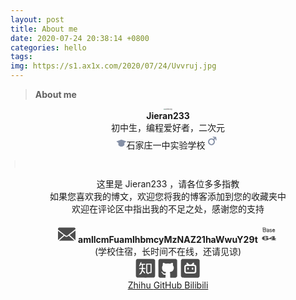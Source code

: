 ```yaml
---
layout: post
title: About me
date: 2020-07-24 20:38:14 +0800
categories: hello
tags: 
img: https://s1.ax1x.com/2020/07/24/Uvvruj.jpg
---
```


> **About me**

<center><img src="https://s1.ax1x.com/2020/07/24/Uvqi5D.jpg" alt="Uvqi5D.jpg" style="zoom:15%;" /></center>

<center><b>Jieran233</b></center>

<center>初中生，编程爱好者，二次元</center>

<center><svg fill="#8590A6" viewBox="0 0 24 24" width="1.2em" height="1.2em"><path d="M12 4L1 7.94v.588l4.153 2.73v5.166C5.158 16.758 8.028 20 12 20c3.972 0 6.808-3.116 6.85-3.576l.006-5.163 4.129-2.733.015-.586L12 4z" fill-rule="evenodd"></path></svg><span>石家庄一中实验学校</span><svg fill="#8590A6" viewBox="0 0 24 24" width="24" height="24"><path d="M8.025 15.641a3.5 3.5 0 1 1 4.95-4.95 3.5 3.5 0 0 1-4.95 4.95zm10.122-9.369a.759.759 0 0 0-.753-.753L13.322 5a.738.738 0 0 0-.744.744.757.757 0 0 0 .751.752l2.127.313c-.95.954-1.832 1.83-1.832 1.83a5.502 5.502 0 0 0-7.013 8.416 5.5 5.5 0 0 0 8.415-7.016l1.842-1.819.303 2.116a.758.758 0 0 0 .752.753.738.738 0 0 0 .744-.744l-.52-4.073z" fill-rule="evenodd"></path></svg></center>

<svg class="icon" style="width: 1em; height: 1em;vertical-align: middle;fill: currentColor;overflow: hidden;" viewBox="0 0 1024 1024" version="1.1" xmlns="http://www.w3.org/2000/svg"><path d="M504.3 64.2H521v895.3h-16.7z" fill="#BFBFBF" /></svg>

<center>这里是 Jieran233 ，请各位多多指教<br/>如果您喜欢我的博文，欢迎您将我的博客添加到您的收藏夹中<br/>欢迎在评论区中指出我的不足之处，感谢您的支持</center><br/>



<center><svg  fill="#4D4D4D" width="28" height="28" t="1595858287981" class="icon" viewBox="0 0 1024 1024" version="1.1" xmlns="http://www.w3.org/2000/svg" p-id="1302"><path d="M628.992 607.850667c-57.749333 46.272-93.781333 69.226667-129.728 69.226667-34.517333 0-69.376-21.504-123.285333-63.509333L55.082667 895.957333l903.701333 0L632.661333 605.098667C631.466667 605.973333 630.122667 607.061333 628.992 607.850667z" p-id="1303"></path><path d="M248.405333 514.858667C172.224 456.106667 84.352 388.117333 0 321.429333L0 853.76c0 1.706667 0.810667 3.136 0.981333 4.714667l323.52-284.714667C301.056 555.456 275.904 536.106667 248.405333 514.858667z" p-id="1304"></path><path d="M1021.482667 866.133333C1022.784 862.272 1024 858.218667 1024 853.76L1024 298.837333c-101.269333 78.762667-247.829333 192.917333-340.394667 265.962667L1021.482667 866.133333z" p-id="1305"></path><path d="M960 128.021333 64 128.021333c-23.36 0-64 40.682667-64 64l0 50.432c94.378667 75.136 196.885333 154.218667 283.733333 221.205333 47.893333 36.970667 90.816 70.186667 124.693333 96.64 91.306667 71.616 91.306667 71.616 184.512-2.901333C677.226667 490.026667 904 313.557333 1024 220.224L1024 192.085333C1024 168.64 983.381333 128.021333 960 128.021333z" p-id="1306"></path></svg><span> <b>amllcmFuamlhbmcyMzNAZ21haWwuY29t</b> </span><svg fill="#4D4D4D" width="28" height="28" t="1595858419997" class="icon" viewBox="0 0 1024 1024" version="1.1" xmlns="http://www.w3.org/2000/svg" p-id="2051"><path d="M129.445 130.264a57.964 57.964 0 0 1 8.988-0.717h8.989c20.434 0 40.744 0.535 60.95 1.605a2027.625 2027.625 0 0 0 60.951 2.31h5.28c2.81 0 5.689 0.056 8.635 0.181 2.936 0.126 5.632 0.478 8.101 1.07s3.926 1.365 4.404 2.31c8.453 9.489 14.973 20.696 19.547 33.62 4.573 12.937 6.872 25.68 6.872 38.253v8.18c0 3.084-0.182 6.224-0.524 9.433-0.352 3.197-0.83 6.223-1.41 9.068-0.592 2.844-1.354 5.336-2.287 7.475-1.184 2.378-2.583 4.506-4.233 6.406-1.65 1.9-3.288 3.8-4.938 5.689v0.716c0 1.195 0.182 2.083 0.524 2.674 0.352 0.592 0.762 1.48 1.228 2.674 2.583 4.983 4.586 10.138 5.985 15.474a372.902 372.902 0 0 1 3.88 16.19 298.871 298.871 0 0 1 2.822 19.752 187.136 187.136 0 0 1 1.058 20.105c0 10.445-2.526 19.638-7.578 27.58-5.052 7.953-11.514 14.586-19.376 19.922-7.874 5.336-16.623 9.318-26.249 11.924-9.637 2.617-19.023 3.914-28.183 3.914-16.68 0-33.644-1.24-50.904-3.732a1672.162 1672.162 0 0 1-50.199-8.01 310.826 310.826 0 0 0-0.876-11.036 111.948 111.948 0 0 1-0.523-11.037 996.28 996.28 0 0 0-2.64-72.772 1646.157 1646.157 0 0 1-3.697-72.772 401.085 401.085 0 0 0-3.175-37.183c-1.65-12.459-2.469-24.735-2.469-36.83 0-2.139 0.114-4.267 0.353-6.406 0.227-2.116 0.455-4.13 0.694-6.03z m149.026 45.545c0-1.183-1.354-2.013-4.05-2.491-2.697-0.478-5.814-0.763-9.33-0.888-3.527-0.114-7.043-0.182-10.57-0.182s-5.985-0.114-7.396-0.353a383.6 383.6 0 0 0-36.989-3.197 964.324 964.324 0 0 0-36.989-0.716h-5.28c-0.238 10.205 0.183 20.4 1.23 30.606a532.297 532.297 0 0 1 2.286 30.606 938.357 938.357 0 0 0 35.579 2.139 874.76 874.76 0 0 0 35.578 0.717c6.576 0 12.504 0.057 17.795 0.182 5.28 0.125 9.74-0.535 13.392-1.957 3.64-1.422 6.45-4.153 8.453-8.18 1.991-4.029 2.993-10.195 2.993-18.501 0-1.661-0.182-3.789-0.524-6.406a296.011 296.011 0 0 0-1.229-8.18c-0.477-2.845-1.183-5.45-2.116-7.828-0.956-2.401-1.9-4.176-2.833-5.37zM253.804 272.6c-5.87 0-12.22 0.057-19.024 0.182-6.815 0.125-13.733 0.125-20.787 0a227.982 227.982 0 0 1-20.605-1.251c-6.69-0.717-12.857-1.775-18.5-3.197v4.266c0 12.812 0.057 25.68 0.182 38.605 0.114 12.937 0.762 25.68 1.934 38.252l2.822 2.14c11.503 1.194 22.949 2.377 34.35 3.56 11.388 1.195 22.948 1.775 34.702 1.775 1.877 0 4.585-0.114 8.1-0.352 3.528-0.228 7.1-0.763 10.741-1.605 3.641-0.83 6.93-1.957 9.865-3.379 2.935-1.422 4.756-3.197 5.461-5.336 0.705-0.478 1.286-1.604 1.764-3.38 0.466-1.774 0.762-3.731 0.876-5.87 0.113-2.14 0.227-4.21 0.352-6.224 0.114-2.014 0.182-3.493 0.182-4.449 0-9.967-0.83-19.444-2.469-28.467-1.65-9.011-4.107-18.147-7.395-27.397-3.755 0-7.52 0.352-11.276 1.069a61 61 0 0 1-11.275 1.058zM353.85 230.97c0-2.606 0.296-4.802 0.876-6.588 0.58-1.775 2.526-3.618 5.814-5.518a685.765 685.765 0 0 1 13.744-6.758c4.46-2.14 8.989-3.971 13.563-5.519 4.574-1.536 9.455-2.719 14.62-3.56 5.166-0.832 10.798-1.241 16.908-1.241 27.477 0 47.968 6.224 61.474 18.682 13.505 12.459 20.252 30.55 20.252 54.26 0 12.095-0.239 24.736-0.705 37.9a2221.97 2221.97 0 0 1-1.764 39.322 385.583 385.583 0 0 0-1.058 17.43c-0.239 5.928-0.478 11.629-0.705 17.079 0 1.194-0.41 2.139-1.23 2.844-0.83 0.717-1.82 1.07-2.992 1.07-0.944 0-1.877 0.125-2.821 0.352-0.478 0-1.058 0.057-1.764 0.182s-1.297 0.182-1.763 0.182c-1.411 0.24-3.061 0.421-4.938 0.535a75.03 75.03 0 0 1-4.927 0.182c-1.41 0-3.06-0.182-4.938-0.535a355.722 355.722 0 0 1-4.585-0.887h-0.706c-0.238 0-0.352-0.114-0.352-0.353-1.184-0.239-2.583-0.352-4.233-0.352l-1.763 0.352c-1.184 0-2.765 0.182-4.756 0.535a85.76 85.76 0 0 0-5.814 1.24c-3.288 0.956-7.043 1.775-11.276 2.492-4.232 0.717-8.692 1.07-13.391 1.07-11.981 0-22.312-1.776-31.005-5.337-8.692-3.561-15.849-8.362-21.492-14.415-5.632-6.053-9.865-13.165-12.687-21.357-2.821-8.18-4.232-16.907-4.232-26.157 0-1.661 0.353-4.449 1.058-8.363 0.705-3.914 1.707-8.01 2.992-12.276 1.286-4.267 2.754-8.18 4.404-11.742 1.638-3.561 3.401-5.928 5.279-7.123l5.28-2.844 4.232-2.492v0.353c2.821-1.661 6.223-3.14 10.217-4.449 3.993-1.297 8.215-2.31 12.686-3.026 4.46-0.717 8.807-1.24 13.039-1.605 4.233-0.352 7.748-0.534 10.57-0.534 4.699 0 9.102 0.239 13.21 0.716 4.107 0.478 8.157 0.956 12.151 1.423l4.574 1.07c0.933 0 1.82 0.124 2.64 0.352 0.819 0.239 1.706 0.353 2.64 0.353 0.466-1.662 0.648-3.323 0.523-4.984a61.275 61.275 0 0 1-0.171-4.63c0-2.845-0.296-6.054-0.876-9.603a235.752 235.752 0 0 0-1.934-10.32c-5.871-2.606-12.334-5.097-19.377-7.475-7.043-2.367-13.505-3.562-19.376-3.562a70.238 70.238 0 0 0-25.19 4.631c-8.101 3.084-14.746 5.69-19.9 7.828v-0.353l-3.175 2.14c-1.183 0.955-2.287 1.547-3.345 1.774-1.058 0.24-2.412 0.353-4.05 0.353l-2.116-0.353c-0.706 0-1.298-0.113-1.764-0.352-0.478 0-0.944-0.114-1.41-0.353l-1.412-1.422c-1.877-6.167-2.821-11.981-2.821-17.431v-2.833z m102.878 106.393c0.227-4.505 0.466-9.068 0.705-13.698 0.228-4.631 0.58-8.01 1.058-10.138-1.41-0.478-3.993-0.887-7.748-1.24a187.688 187.688 0 0 0-11.98-0.717c-4.233-0.114-8.227-0.227-11.982-0.353-3.754-0.113-6.11-0.182-7.042-0.182-5.166 0-9.398 0.182-12.687 0.535-3.288 0.353-5.927 1.252-7.93 2.674-2.002 1.422-3.345 3.379-4.05 5.87-0.706 2.493-1.059 5.872-1.059 10.138 0 10.912 2.936 18.569 8.807 22.95 5.87 4.391 15.03 6.587 27.477 6.587 2.822 0 6.872-0.296 12.152-0.887s9.682-1.48 13.21-2.674c0-1.422 0.056-3.14 0.17-5.154a93.83 93.83 0 0 1 0.523-5.871v-2.845c0-0.478 0.057-1 0.182-1.604 0.114-0.592 0.171-1.126 0.171-1.604v-1.787z m65.877 17.079l-0.364-0.706 0.353 0.353v0.353z m23.95-128.103c3.994-2.366 7.339-4.21 10.036-5.518a177.352 177.352 0 0 1 8.283-3.732l5.279-1.775v-0.353c2.344-0.944 5.165-1.775 8.454-2.491 3.288-0.717 6.223-1.07 8.806-1.07 20.9 0 39.458 5.223 55.66 15.656 1.877 0.956 3.812 2.253 5.814 3.914 1.991 1.661 3.573 3.083 4.756 4.267 0.466 0.477 1.41 1.308 2.822 2.491 1.41 1.195 2.343 2.014 2.821 2.492v0.353c0 0.239 0.057 0.42 0.171 0.534 0.114 0.126 0.182 0.296 0.182 0.535l0.353 2.845-0.353 3.56a148.646 148.646 0 0 1-1.764 5.69 28.483 28.483 0 0 1-2.821 6.053 16.928 16.928 0 0 1-4.403 4.801c-1.764 1.309-3.823 1.957-6.167 1.957-2.822 0-6.11-1.297-9.865-3.914-3.766-2.605-6.929-5.21-9.512-7.828l-4.232-3.56c-0.705 0-1.297-0.24-1.764-0.718h0.353l-7.748-2.139a123.41 123.41 0 0 0-11.799-3.561c-3.88-0.944-7.93-1.422-12.151-1.422l-3.527 0.353c-3.994 1.194-7.749 3.8-11.276 7.827-3.527 4.04-5.28 7.715-5.28 11.037 0 4.267 1.059 7.77 3.175 10.502 2.117 2.73 4.927 4.983 8.454 6.758 3.527 1.775 7.452 3.152 11.799 4.096 4.346 0.956 8.863 1.9 13.562 2.844 7.987 1.195 16.145 3.084 24.485 5.69 8.329 2.616 14.848 6.291 19.547 11.036 2.344 2.378 4.233 4.926 5.632 7.646 1.41 2.73 2.697 5.757 3.88 9.08l2.116 6.405v-0.353a40.028 40.028 0 0 1 2.287 6.94c0.58 2.492 0.876 5.04 0.876 7.646l-0.353 4.984c-0.944 9.967-3.584 18.273-7.93 24.906-4.346 6.644-12.151 12.697-23.427 18.147-0.478 0.24-3.288 1.07-8.453 2.492-5.166 1.422-11.162 2.617-17.966 3.561l-1.058 0.353h-3.174c-9.16 0-18.5-1.183-28.013-3.561-9.511-2.367-17.783-6.053-24.837-11.037-0.24 0-0.876-0.239-1.934-0.716a59.904 59.904 0 0 1-2.287-1.07l-3.175-2.139c-1.877-1.183-3.64-2.844-5.28-4.983-1.649-2.14-3.287-4.267-4.926-6.406l-3.174-3.561-4.927-7.828a384.07 384.07 0 0 1 1.411-8.716c0.467-2.719 1.058-4.801 1.764-6.223 0.466-2.845 1.82-5.211 4.05-7.123 2.23-1.9 4.984-3.436 8.283-4.63l0.706 0.716c2.343 1.9 4.403 3.857 6.166 5.871 1.764 2.014 3.573 4.335 5.462 6.94h-0.353c1.41 0.478 2.4 1.252 2.992 2.31 0.58 1.07 0.876 1.957 0.876 2.674 6.11 4.04 13.563 7.953 22.37 11.742 8.806 3.8 17.441 5.689 25.895 5.689 1.172 0 3.05-0.24 5.632-0.717 2.583-0.478 4.927-1.422 7.043-2.844 1.877-2.606 3.527-5.69 4.926-9.25 1.411-3.562 2.117-6.998 2.117-10.32 0-2.14-0.125-4.096-0.353-5.871a37.588 37.588 0 0 0-1.058-5.154l-0.706-2.14-1.763-1.774c0-0.24-0.17-0.535-0.523-0.888-0.353-0.352-0.649-0.648-0.877-0.887-4.46-1.661-8.806-2.97-13.039-3.914a220.672 220.672 0 0 0-13.038-2.492c-5.166-0.944-10.275-1.9-15.326-2.844-5.052-0.945-9.569-2.367-13.563-4.267h0.353a44.915 44.915 0 0 1-14.097-7.475c-4.233-3.322-7.93-7.054-11.093-11.207-3.175-4.153-5.632-8.545-7.396-13.164-1.763-4.631-2.64-8.955-2.64-12.994 0-3.561 0.41-7.407 1.23-11.56 0.818-4.152 2.161-8.01 4.05-11.56 1.172-0.716 1.877-1.422 2.116-2.138 0.228-0.717 0.467-1.423 0.705-2.14h-0.352c0-0.227 0.057-0.295 0.182-0.182 0.114 0.126 0.182 0.057 0.182-0.182 0.466-1.183 1.058-2.491 1.763-3.914s1.639-2.491 2.822-3.197l7.054-3.89z m141.62 75.799c0-7.828 0.352-15.656 1.058-23.484 0.705-8.306 3.22-16.372 7.577-24.2a85.544 85.544 0 0 1 16.384-20.992c6.577-6.167 13.915-11.15 22.016-14.95 8.101-3.79 16.384-5.69 24.838-5.69 7.282 0 13.676 0.24 19.194 0.717 5.518 0.478 12.038 2.014 19.547 4.63 0.228 0.24 0.82 0.593 1.764 1.07 0.705 0.478 1.524 0.888 2.469 1.24 0.933 0.353 2.23 0.888 3.88 1.605 2.582 1.195 6.52 3.914 11.798 8.18 5.28 4.267 10.445 9.25 15.497 14.95 5.052 5.69 9.273 11.743 12.686 18.148 3.402 6.406 4.63 12.573 3.698 18.5 0 1.423-0.114 3.198-0.353 5.337s-0.478 4.267-0.705 6.406a361.896 361.896 0 0 1-0.706 5.87c-0.239 1.775-0.478 3.152-0.705 4.096 0 1.9-0.944 3.323-2.822 4.267-1.877 0.956-4.05 1.604-6.52 1.957a54.755 54.755 0 0 1-7.747 0.535h-8.284c-16.907 0-32.995-0.353-48.264-1.07a2108.62 2108.62 0 0 1-48.265-2.844c1.639 8.306 3.345 15.007 5.109 20.104 1.764 5.11 4.87 10.616 9.33 16.544l-0.353-0.717c7.51 4.04 14.905 7.236 22.198 9.603 7.282 2.378 14.677 3.561 22.198 3.561 5.632 0 10.798-0.648 15.508-1.957 4.7-1.297 8.863-2.844 12.504-4.63 3.641-1.776 6.816-3.619 9.512-5.519 2.697-1.9 4.87-3.561 6.52-4.983a129.8 129.8 0 0 0 5.984-4.267 50.069 50.069 0 0 1 2.47-1.775c2.343 0 4.232 1.07 5.631 3.197 1.411 2.14 2.47 4.506 3.175 7.123a36.471 36.471 0 0 1 1.228 8.01c0.114 2.73 0.183 4.573 0.183 5.518v7.828c0 0.478-0.057 1.07-0.183 1.775-0.125 0.716-0.648 1.308-1.581 1.775-8.932 8.783-17.909 15.485-26.954 20.104-9.045 4.63-20.139 6.94-33.291 6.94-21.38 0-39.402-4.562-54.079-13.698-14.677-9.125-26.362-23.427-35.055-42.883a470.398 470.398 0 0 1-5.461-16.907c-1.752-5.803-2.628-12.14-2.628-19.024z m123.3-32.745l-0.705-0.353c-4.232-4.506-8.34-7.942-12.333-10.32-3.994-2.366-8.17-4.096-12.505-5.154-4.346-1.07-8.931-1.718-13.744-1.957a332.541 332.541 0 0 0-15.679-0.353c-1.877 0-4.107 0.478-6.69 1.423a41.762 41.762 0 0 0-7.577 3.732 59.808 59.808 0 0 0-7.043 5.165c-2.23 1.9-3.823 3.914-4.756 6.053 13.858 0.717 27.534 1.365 41.04 1.957 13.505 0.592 27.067 0.888 40.687 0.888h1.763l-2.458-1.081z m-592.52 474.34c26.374-18.649 60.95-27.979 103.731-27.979 46.558 0 85.698 7.475 117.407 22.414 31.71 14.94 47.56 33.417 47.56 55.422 0 22.585-18.66 41.847-55.99 57.776s-82.546 23.893-135.635 23.893c-59.858 0-109.58-11.207-149.14-33.621-39.56-22.414-59.346-50.586-59.346-84.526 0-37.876 21.356-69.87 64.08-95.994 42.711-26.123 94.981-39.185 156.796-39.185 39.106 0 74.115 5.564 105.017 16.68s46.353 23.745 46.353 37.877c0 18.067-20.878 27.101-62.612 27.101-22.482 0-41.176-1.968-56.08-5.905 0.796-4.403 1.205-8.055 1.205-10.945 0-17.146-16.167-25.714-48.503-25.714-27.41 0-46.729 6.201-57.97 18.591-11.252 12.402-16.873 33.77-16.873 64.114z m73.114 9.386c-19.957 0-36.75 4.141-50.404 12.424-13.653 8.283-20.469 18.5-20.469 30.664 0 11.582 6.247 21.14 18.751 28.672 12.493 7.532 28.444 11.298 47.82 11.298 44.84 0 67.255-14.132 67.255-42.394 0-12.163-5.757-21.982-17.283-29.446-11.526-7.486-26.75-11.218-45.67-11.218z m537.03-122.846v130.833h87.382L887.41 800.2h-58.311v11.81l93.923 55.421h-317.03l105.62-55.42V800.2H498.483V755.54l221.218-125.269H829.1zM711.613 761.105V686.74l-126.26 74.365h126.26z" p-id="2052"></path></svg><br/><span>(学校住宿，长时间不在线，还请见谅)</span></center>

<center><svg xmlns="http://www.w3.org/2000/svg" fill="#4D4D4D" width="36" height="36" class="icon" viewBox="0 0 1024 1024"><path d="M136.8 78.8c-8.6 2.8-24 12.4-33.6 21-8.6 7.8-21.4 27.8-24.4 37.8-4.2 14-4 723.4 0 733.4 8.6 20.6 36.8 48.6 56 55.6 9 3.4 747.4 3.4 756.4 0 19.8-7.2 49-36.6 56-56.2 2.2-6 2.6-75.6 2.8-366.4 0-233.8-.6-361.4-2-366-1.2-3.8-6.6-13.8-12.2-22.2-8.2-12.2-13.4-17.4-25.8-25.6-8.4-5.8-19-11.4-23.2-12.2-4.6-1.2-163.2-1.8-374.8-1.8-293 0-368.6.6-375.2 2.6zm190 145.6c5.4 7.6 4 17.4-4.8 31.6-9.8 16-10.8 27.4-3 35 2.6 2.8 6.4 5 8.4 5s37.8.4 79.6.6c68 .4 76.6.8 82.4 3.8 9.2 5 12.6 11 12.6 22 0 7-1.2 10.8-4.8 15l-4.8 5.4-38 .2c-53.8 0-53.8 0-55.4 51.2-.6 18-1.6 42.8-2.2 55-1.2 22.8.6 31.6 7.6 36.2 1.4.8 22.2 2 46 2.6l43.2 1 8.8 6c15.4 10.8 17.8 29.2 5 37-5.8 3.6-10.2 4-51.8 4-31 0-47 .8-50.6 2.4-7 3.2-14.2 17.6-17.2 34.4-3.2 16.6-1 21.8 9.6 25.2 13.4 4.2 21.8 11.2 49 41.4 35 38.8 36.6 41 41.8 58.8 7 23.8 2.2 41.8-11.4 41.8-7.6 0-12-3-21-14.6-13.8-17.4-54.4-65.8-62-73.8-15.2-16-29.4-5.8-38.8 27.4-1.8 6.6-8.8 23.2-15.6 37-10.8 22-14 26.8-27.4 39.6-19.6 19.2-26.4 23-53.6 29.6-27.2 6.4-37 5.6-38-3.6-1-8.4 4.4-16.4 20-29 16-13 36.8-36.6 45.2-51.4 3-5.2 8.2-13.8 11.6-19 3.4-5 11.8-20.4 18.6-34.2 10-20 13.6-29.4 17.2-47 2.6-12.2 6.2-25.4 7.8-29.4 4-9.4 4-21.4.2-27-5.2-7.4-16-8.8-62.6-8.4-50.4.4-55.2-.8-57.6-13.2-1.8-10.4 5.8-24.4 16.2-29.8 7.4-3.8 11.8-4.2 56.2-4.8l48.4-.8 4.6-5c4.8-5 4.8-5 5-61.6 0-35.2-.8-59.2-2-63.2-3.8-11.2-11-14.8-30.2-14.8s-21.4 1.4-31.2 18.2c-8.2 14.4-20.6 28.8-33.2 38.8-13.2 10.4-21.6 13-28 9-8.4-5.6-5.2-23.2 8.2-43.2 4-6.4 9.2-18.6 12.2-29.6 3-10.2 7.4-23.2 10-29 2.4-5.6 6-16.8 8-24.6 5.6-23.6 24-50.8 39.4-58.4 11.2-5.4 18.6-5.4 22.4.2zm452 68.2c11.8 7.8 11.4-.8 10.8 216-.6 181-.8 198.8-4 203-7.6 10.8-9.8 11.4-53.6 12.4l-41 1-14 7.8c-7.6 4.2-21.2 13-29.8 19.4-25.8 19.2-35 19.8-43.4 3.2-11.8-23.2-23.6-33.2-39.4-33.4-8.8 0-13.6-2.8-17.2-9.8-2.6-4.8-3-33.8-2.6-208.8.4-199.8.4-203 4.4-207.4 2.2-2.4 5.8-5.2 8-6.2 2.2-.8 51.8-1.4 110-1.2 99 .4 106.6.6 111.8 4z"/><path d="M606.8 337.4c-2.4.4-6.4 3-9 5.8l-4.8 5.2-.6 156.4-.4 156.4 6.4 9.4c3.6 5.2 9.8 15.2 13.6 21.8 8 14.2 16.8 20.6 25.6 18.6 3.2-.6 13.8-7 23.6-14.2 23-17 27.8-19 50.2-20.2 16.4-1 19.2-1.8 23.6-6.2 2.8-2.8 5-6.4 5.2-8.2V505.6c0-116-.6-154.4-2.6-158.6-4.8-10.4-8.4-11-70-10.8-31.2.2-58.6.8-60.8 1.2z"/></svg><svg xmlns="http://www.w3.org/2000/svg" fill="#4D4D4D" width="36" height="36" class="icon" viewBox="0 0 1024 1024"><path d="M138.4 78c-6.4 1.4-26.4 14.2-36 22.8-8 7.2-22 29.8-24.4 39.2-1.6 6.4-2 113.2-1.6 368 .6 299.4 1 359.8 3.4 364 11 20.2 21.6 32.4 37.2 43 15.6 10.6 17.2 11.2 34.2 13.2 10.6 1.2 63.4 1.6 127.6 1.4l109.6-.6 6-6.8 6.2-6.8-1.2-25.2c-.8-15.8-.2-33.4 1.4-47.2 3-25.4 1.4-36.2-6-43.2-5-4.6-6.2-4.8-30.6-4.2-27.6.8-24 1.6-68.8-16-8.6-3.4-22.6-18-28.4-29.8-11.4-22.8-27-45-39.2-55.6-14-12.2-19.8-20.8-19.8-28.6 0-11.6 13.6-12.6 33.2-2.4 16.6 8.8 20.8 12.4 40.8 36.2 24.2 28.6 31 33.6 54 39.6 15.2 4 42.2 3 51.4-1.8 9-4.6 18-15.2 24.4-29.2 11.4-24.2 7.4-31.2-20.6-36.8-9.8-2-29.2-8-43.4-13.4-40.4-15.8-64.6-37.4-85.4-76.2-11.6-21.8-15.4-33-18.2-53.6-4.2-32.2-4.8-60.2-1.4-84 3.4-23.8 6.8-32.8 20.2-54 4-6 8.8-15.6 11-21.4 3.8-10 3.8-11.6 1-30-5.2-34.2-3.2-52.4 7.6-70.2 7.2-12.2 15-17.2 24.2-15.8 12.8 2.2 52 17.4 66.8 26.2 26 15 29 15.4 82.4 7.2 24.6-3.8 33.8-4.2 60-3.2 17 .6 41.4 3 54 5.2 38.4 6.6 49.6 5.2 73-10 6.6-4.2 17.4-9.4 24-11.6 6.6-2.2 16-5.8 21-8.2 13-6 28-5.6 35.6.8 12.4 10.4 18.6 41.4 14.4 71.6-4.4 30.6-3 39.4 8.4 53.8 3.4 4.4 11.2 19.2 17.4 33.2L775 443v78l-10 28c-15.2 43.2-36.8 73.2-66.2 92.8-13.4 8.8-57 25.4-76.8 29-28.2 5.2-33.2 12.6-22 32.2 11.2 19.4 12.4 32.8 11.6 129.6l-.6 85.8 5.4 4.6c3.6 3 9.2 5.2 16 6 5.8.8 60.2 1 120.6.6 108.4-.6 110.2-.6 119-5 24-11.6 40-27.4 51.6-50.6l5.4-11 .6-347c.4-223-.2-353.4-1.4-365-2-17-2.6-18.6-13-34-10.6-15.4-22.8-26.2-43.2-37.2-4.2-2.4-64.6-2.8-366-3.2-198.6 0-364 .4-367.6 1.4z"/></svg><svg xmlns="http://www.w3.org/2000/svg" fill="#4D4D4D" width="36" height="36" class="icon" viewBox="0 0 1024 1024"><path d="M138.8 77.8c-7.8 2-32 17.8-38.8 25.6-9.6 10.6-18.4 25-21.2 34-4.2 14.2-4.2 723.6 0 733.6 8.4 20.2 29.4 41.6 53.2 54.2 6.8 3.6 18.8 3.8 370 3.8h363l9-4.2c14-6.8 31.6-22.4 42.6-38 9.4-13.8 10-15.2 11.6-32.6 1.2-10.4 1.6-166.8 1.4-365.6-.6-317.8-.8-348.2-3.8-354.6-9.2-19.2-20.8-33-38.6-45l-17.6-12-362.4-.4c-199.2 0-365 .4-368.4 1.2zM371.2 251c4.2 1.6 22.6 18.2 44.6 39.8 29.8 29.2 39 37.2 45.4 39 10.6 3 73.2 2.8 83.2-.2 6-1.8 15.8-10.4 43.4-37.8 19.8-19.6 39.4-37.4 44-39.6 15.2-7.8 31.6-4 41 9.4 10.4 15.2 8.8 28-6 44.6-15 16.8-11 24.4 14.2 26.8 18.8 1.6 25.2 3.8 43.8 14.8 19.2 11.2 28 21 40.6 44.8L775 411v250l-9.8 19.6c-10.4 20.6-23.8 35.6-43 47.6-18.8 12-18.6 12-226.2 11.4l-189-.6-11.8-4.8c-6.4-2.6-18.6-10.2-26.8-17-16-12.8-25.6-26.4-35-49.2-4.4-11-4.4-11.4-4.4-132.2V414.6l10.4-21c8.4-16.8 13-23.4 22.6-32.2 17.2-16 39.2-26.4 59.2-28.4 27.2-2.4 31.2-9.2 15.8-27.2-5-5.8-9.6-13.4-10.2-17.2-5.2-27.4 19.4-48.2 44.4-37.6z"/><path d="M330.2 400.4c-9 1.6-15 5.4-23 15-11.4 13.4-11.2 12-11.2 120.6s-.2 105.6 11.2 122.4C318 673.8 307 673 492 673.6c90.8.4 170.6 0 177.4-.6 15.6-1.6 23.6-6.8 32.2-21l6.4-10.8V537.8c0-68-.8-105.4-2.2-109.2-3-8-15.2-22.2-22.2-25.8-5.2-2.6-26.6-3.2-175.6-3.4-93.4-.2-173.4.2-177.8 1zm78.4 70.4c9.6 4 22.8 17.8 25.2 26.6 2.8 9.8 2.8 33.4 0 43.2-2.4 8.6-11.8 20.2-20 24.6-8 4-23.6 3.6-31-1-3.6-2.2-8.4-8-11-13.6-4.2-8.4-4.8-12.4-4.8-31.8 0-21 .2-22.6 6-31.8 4-6.4 9-11.2 14.8-14.4 10.2-5.4 12.2-5.6 20.8-1.8zm206 0c20 8.2 29.2 36.4 22.2 67.4-2.8 12-4.8 16.2-10.8 22.2-7 7-8.4 7.6-18.8 7.6-19 0-30.6-9.2-36.4-29.2-3.6-12.4-2.4-37.8 2.2-46.8 5-9.6 24-24 31.6-24 2 0 6.4 1.2 10 2.8z"/></svg><br/><a href="https://www.zhihu.com/people/jie-ran-98-87">Zhihu </a><a href="https://github.com/jieran233"> GitHub </a><a href="https://space.bilibili.com/295984203"> Bilibili</a>